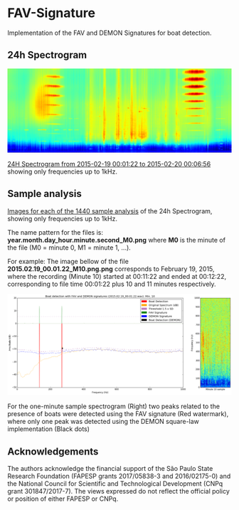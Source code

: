 # FAV-Signature
Implementation of the FAV and DEMON Signatures for boat detection.

## 24h Spectrogram
![alt text](https://github.com/clausiusreis/FAV-Signature/blob/master/24hSpectrogram/SpecPeriod_2015.02.19.png?raw=true)

[24H Spectrogram from 2015-02-19 00:01:22 to 2015-02-20 00:06:56](https://github.com/clausiusreis/FAV-Signature/blob/master/24hSpectrogram/SpecPeriod_2015.02.19.png) showing only frequencies up to 1kHz. 

## Sample analysis
[Images for each of the 1440 sample analysis](https://github.com/clausiusreis/FAV-Signature/tree/master/DetectionImg) of the 24h Spectrogram, showing only frequencies up to 1kHz. 

The name pattern for the files is: **year.month.day_hour.minute.second_M0.png** where **M0** is the minute of the file (M0 = minute 0, M1 = minute 1, ...). 

For example: The image bellow of the file **2015.02.19_00.01.22_M10.png.png** corresponds to February 19, 2015, where the recording (Minute 10) started at 00:11:22 and ended at 00:12:22, corresponding to file time 00:01:22 plus 10 and 11 minutes respectively.

![alt text](https://github.com/clausiusreis/FAV-Signature/blob/master/DetectionImg/2015.02.19_00.01.22_M10.png?raw=true)

For the one-minute sample spectrogram (Right) two peaks related to the presence of boats were detected using the FAV signature (Red watermark), where only one peak was detected using the DEMON square-law implementation (Black dots)

## Acknowledgements
The authors acknowledge the financial support of the São Paulo State Research Foundation (FAPESP grants 2017/05838-3 and 2016/02175-0) and the National Council for Scientific and Technological Development (CNPq grant 301847/2017-7). The views expressed do not reflect the official policy or position of either FAPESP or CNPq.
